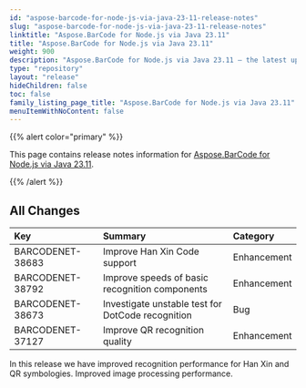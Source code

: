```yaml
---
id: "aspose-barcode-for-node-js-via-java-23-11-release-notes"
slug: "aspose-barcode-for-node-js-via-java-23-11-release-notes"
linktitle: "Aspose.BarCode for Node.js via Java 23.11"
title: "Aspose.BarCode for Node.js via Java 23.11"
weight: 900
description: "Aspose.BarCode for Node.js via Java 23.11 – the latest updates and fixes."
type: "repository"
layout: "release"
hideChildren: false
toc: false
family_listing_page_title: "Aspose.BarCode for Node.js via Java 23.11"
menuItemWithNoContent: false
---
```


{{% alert color="primary" %}} 

This page contains release notes information for [Aspose.BarCode for Node.js via Java 23.11](https://releases.aspose.com/barcode/nodejs/new-releases/aspose.barcode-for-node.js-via-java-23.11/).

{{% /alert %}} 
## **All Changes**

|**Key**|**Summary**|**Category**|
| :- | :- | :- |
|BARCODENET-38683| Improve Han Xin Code support                      | Enhancement  |
|BARCODENET-38792| Improve speeds of basic recognition components    | Enhancement  |
|BARCODENET-38673| Investigate unstable test for DotCode recognition | Bug          |
|BARCODENET-37127| Improve QR recognition quality                    | Enhancement  |

In this release we have improved recognition performance for Han Xin and QR symbologies.
Improved image processing performance.